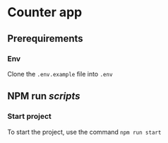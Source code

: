 # Counter app

## Prerequirements

### Env

Clone the `.env.example` file into `.env`

## NPM run *scripts*

### Start project

To start the project, use the command `npm run start`

